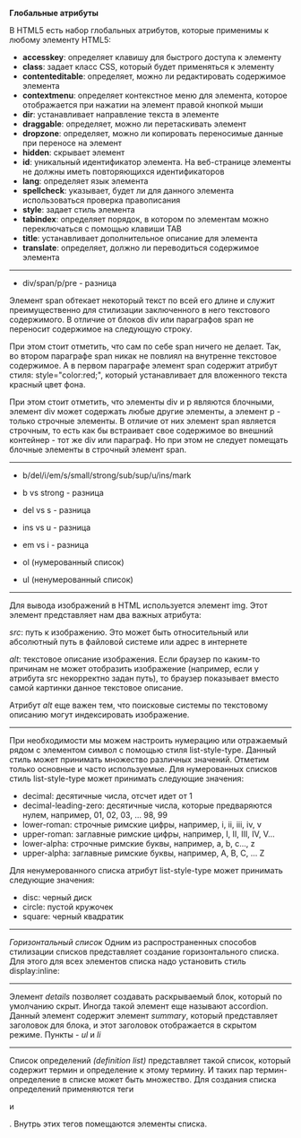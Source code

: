 **Глобальные атрибуты**

В HTML5 есть набор глобальных атрибутов, которые применимы к любому элементу HTML5:
 - **accesskey**: определяет клавишу для быстрого доступа к элементу
 - **class**: задает класс CSS, который будет применяться к элементу
 - **contenteditable**: определяет, можно ли редактировать содержимое элемента
 - **contextmenu**: определяет контекстное меню для элемента, которое отображается при нажатии на элемент правой кнопкой мыши
 - **dir**: устанавливает направление текста в элементе
 - **draggable**: определяет, можно ли перетаскивать элемент
 - **dropzone**: определяет, можно ли копировать переносимые данные при переносе на элемент
 - **hidden**: скрывает элемент
 - **id**: уникальный идентификатор элемента. На веб-странице элементы не должны иметь повторяющихся идентификаторов
 - **lang**: определяет язык элемента
 - **spellcheck**: указывает, будет ли для данного элемента использоваться проверка правописания
 - **style**: задает стиль элемента
 - **tabindex**: определяет порядок, в котором по элементам можно переключаться с помощью клавиши TAB
 - **title**: устанавливает дополнительное описание для элемента
 - **translate**: определяет, должно ли переводиться содержимое элемента

------------
- div/span/p/pre - разница

Элемент span обтекает некоторый текст по всей его длине и служит преимущественно для стилизации заключенного в него текстового содержимого. В отличие от блоков div или параграфов span не переносит содержимое на следующую строку.

При этом стоит отметить, что сам по себе span ничего не делает. Так, во втором параграфе span никак не повлиял на внутренне текстовое содержимое. А в первом параграфе элемент span содержит атрибут стиля: style="color:red;", который устанавливает для вложенного текста красный цвет фона.

При этом стоит отметить, что элементы div и p являются блочными, элемент div может содержать любые другие элементы, а элемент p - только строчные элементы. В отличие от них элемент span является строчным, то есть как бы встраивает свое содержимое во внешний контейнер - тот же div или параграф. Но при этом не следует помещать блочные элементы в строчный элемент span.

-------------
- b/del/i/em/s/small/strong/sub/sup/u/ins/mark
- b vs strong - разница
- del vs s - разница
- ins vs u - разница
- em vs i - разница

- ol (нумерованный список)
- ul (ненумерованный список)
 
------------- 
Для вывода изображений в HTML используется элемент img. Этот элемент представляет нам два важных атрибута:

*src*: путь к изображению. Это может быть относительный или абсолютный путь в файловой системе или адрес в интернете

*alt*: текстовое описание изображения. Если браузер по каким-то причинам не может отобразить изображение (например, если у атрибута src некорректно задан путь), то браузер показывает вместо самой картинки данное текстовое описание.

Атрибут *alt* еще важен тем, что поисковые системы по текстовому описанию могут индексировать изображение.

------------- 
При необходимости мы можем настроить нумерацию или отражаемый рядом с элементом символ с помощью стиля list-style-type. Данный стиль может принимать множество различных значений. Отметим только основные и часто используемые.
Для нумерованных списков стиль list-style-type может принимать следующие значения:
- decimal: десятичные числа, отсчет идет от 1
- decimal-leading-zero: десятичные числа, которые предваряются нулем, например, 01, 02, 03, … 98, 99
- lower-roman: строчные римские цифры, например, i, ii, iii, iv, v
- upper-roman: заглавные римские цифры, например, I, II, III, IV, V…
- lower-alpha: строчные римские буквы, например, a, b, c..., z
- upper-alpha: заглавные римские буквы, например, A, B, C, … Z
 
Для ненумерованного списка атрибут list-style-type может принимать следующие значения:
- disc: черный диск
- circle: пустой кружочек
- square: черный квадратик
------------- 
*Горизонтальный список*
Одним из распространенных способов стилизации списков представляет создание горизонтального списка. Для этого для всех элементов списка надо установить стиль display:inline:

-------------
Элемент *details* позволяет создавать раскрываемый блок, который по умолчанию скрыт. Иногда такой элемент еще называют accordion.
Данный элемент содержит элемент *summary*, который представляет заголовок для блока, и этот заголовок отображается в скрытом режиме.
Пункты - *ul* и *li*

-------------
Список определений *(definition list)* представляет такой список, который содержит термин и определение к этому термину. И таких пар термин-определение в списке может быть множество. Для создания списка определений применяются теги *<dl>* и *</dl>*. Внутрь этих тегов помещаются элементы списка.
